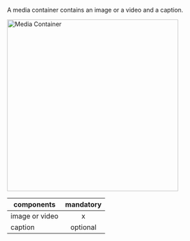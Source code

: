 A media container contains an image or a video and a caption. 

<img src="http://inno-ecl.s3.amazonaws.com/media/images/EC/Media%20Container/Media%20Container.png" alt="Media Container" width="400">



| components     | mandatory |
| -------------- | :-------: |
| image or video |     x     |
| caption        | optional  |
